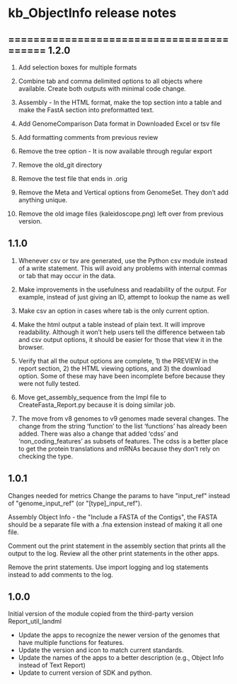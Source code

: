 # kb_ObjectInfo release notes
=========================================
1.2.0
-----
1. Add selection boxes for multiple formats

2. Combine tab and comma delimited options to all objects where available. Create both outputs with minimal code change.

3. Assembly - In the HTML format, make the top section into a table and make the FastA section into preformatted text.

4. Add GenomeComparison Data format in Downloaded Excel or tsv file

5. Add formatting comments from previous review 

6. Remove the tree option - It is now available through regular export

7. Remove the old_git directory 

8. Remove the test file that ends in .orig 

9. Remove the Meta and Vertical options from GenomeSet. They don’t add anything unique.

10. Remove the old image files (kaleidoscope.png) left over from previous version.

1.1.0
-----
1. Whenever csv or tsv are generated, use the Python csv module instead of a write statement. This will avoid any problems with internal commas or tab that may occur in the data.

2. Make improvements in the usefulness and readability of the output. For example, instead of just giving an ID, attempt to lookup the name as well

3. Make csv an option in cases where tab is the only current option.

4. Make the html output a table instead of plain text. It will improve readability. Although it won’t help users tell the difference between tab and csv output options, it should be easier for those that view it in the browser.

5. Verify that all the output options are complete, 1) the PREVIEW in the report section, 2) the HTML viewing options, and 3) the download option. Some of these may have been incomplete before because they were not fully tested.

6. Move get_assembly_sequence from the Impl file to CreateFasta_Report.py because it is doing similar job.

7. The move from v8 genomes to v9 genomes made several changes. The change from the string ‘function’ to the list ‘functions’ has already been added. There was also a change that added ‘cdss’ and ‘non_coding_features’ as subsets of features. The cdss is a better place to get the protein translations and mRNAs because they don’t rely on checking the type.

1.0.1
-----
Changes needed for metrics
Change the params to have "input_ref" instead of "genome_input_ref" (or "[type]_input_ref"). 

Assembly Object Info - the "Include a FASTA of the Contigs", the FASTA should be a separate 
file with a .fna extension instead of making it all one file.

Comment out the print statement in the assembly section that prints all the output to the log.
Review all the other print statements in the other apps.

Remove the print statements. Use import logging and log statements instead to add comments to the log.

1.0.0
-----
Initial version of the module copied from the third-party version Report_util_landml

- Update the apps to recognize the newer version of the genomes that have multiple functions for features.
- Update the version and icon to match current standards.
- Update the names of the apps to a better description (e.g., Object Info instead of Text Report)
- Update to current version of SDK and python.
